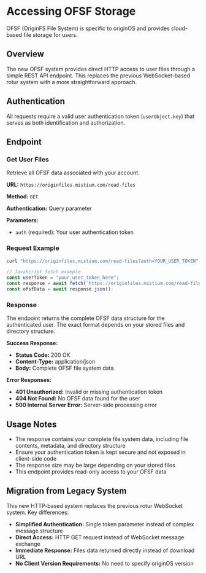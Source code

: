 # Accessing OFSF Storage

OFSF (OriginFS File System) is specific to originOS and provides cloud-based file storage for users.

## Overview

The new OFSF system provides direct HTTP access to user files through a simple REST API endpoint. This replaces the previous WebSocket-based rotur system with a more straightforward approach.

## Authentication

All requests require a valid user authentication token (`userObject.key`) that serves as both identification and authorization.

## Endpoint

### Get User Files
Retrieve all OFSF data associated with your account.

**URL:** `https://originfiles.mistium.com/read-files`

**Method:** `GET`

**Authentication:** Query parameter

**Parameters:**
- `auth` (required): Your user authentication token

### Request Example

```bash
curl "https://originfiles.mistium.com/read-files?auth=YOUR_USER_TOKEN"
```

```javascript
// JavaScript fetch example
const userToken = "your_user_token_here";
const response = await fetch(`https://originfiles.mistium.com/read-files?auth=${userToken}`);
const ofsfData = await response.json();
```

### Response

The endpoint returns the complete OFSF data structure for the authenticated user. The exact format depends on your stored files and directory structure.

**Success Response:**
- **Status Code:** 200 OK
- **Content-Type:** application/json
- **Body:** Complete OFSF file system data

**Error Responses:**
- **401 Unauthorized:** Invalid or missing authentication token
- **404 Not Found:** No OFSF data found for the user
- **500 Internal Server Error:** Server-side processing error

## Usage Notes

- The response contains your complete file system data, including file contents, metadata, and directory structure
- Ensure your authentication token is kept secure and not exposed in client-side code
- The response size may be large depending on your stored files
- This endpoint provides read-only access to your OFSF data

## Migration from Legacy System

This new HTTP-based system replaces the previous rotur WebSocket system. Key differences:

- **Simplified Authentication:** Single token parameter instead of complex message structure
- **Direct Access:** HTTP GET request instead of WebSocket message exchange
- **Immediate Response:** Files data returned directly instead of download URL
- **No Client Version Requirements:** No need to specify originOS version
